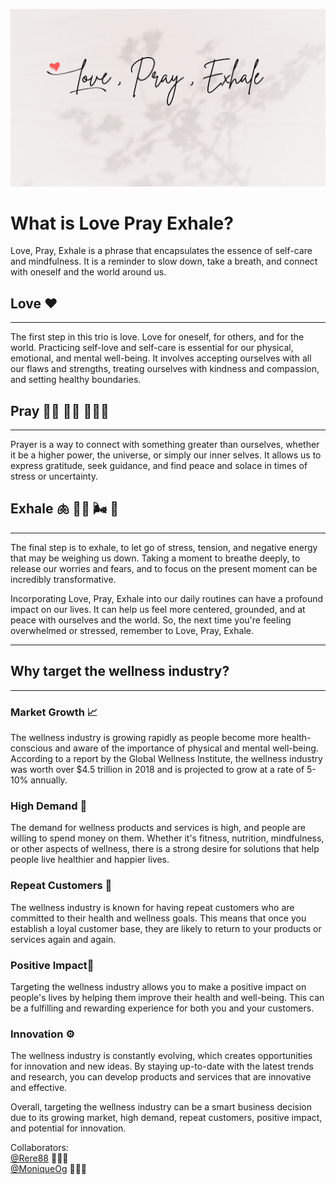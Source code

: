 ![Banner Logo](/client/public/images/Love_Pray_Exhale.png)

# What is Love Pray Exhale?
Love, Pray, Exhale is a phrase that encapsulates the essence of self-care and mindfulness. It is a reminder to slow down, take a breath, and connect with oneself and the world around us.

## Love ❤️ <!--🧡 💛 💚 💙 💜 easter egg-->
---
The first step in this trio is love. Love for oneself, for others, and for the world. Practicing self-love and self-care is essential for our physical, emotional, and mental well-being. It involves accepting ourselves with all our flaws and strengths, treating ourselves with kindness and compassion, and setting healthy boundaries.

## Pray 🙏🏾 🤲🏾 🧘🏾‍♀️ <!--could pick between these or keep them all for inclusion-->
---
Prayer is a way to connect with something greater than ourselves, whether it be a higher power, the universe, or simply our inner selves. It allows us to express gratitude, seek guidance, and find peace and solace in times of stress or uncertainty.

## Exhale 🫁 😮‍💨 🌬️ 💨 <!--could pick between these I think the second one look like he a bun' 😭-->
---
 The final step is to exhale, to let go of stress, tension, and negative energy that may be weighing us down. Taking a moment to breathe deeply, to release our worries and fears, and to focus on the present moment can be incredibly transformative.

Incorporating Love, Pray, Exhale into our daily routines can have a profound impact on our lives. It can help us feel more centered, grounded, and at peace with ourselves and the world. So, the next time you're feeling overwhelmed or stressed, remember to Love, Pray, Exhale.

---

## Why target the wellness industry?
---
### Market Growth 📈
The wellness industry is growing rapidly as people become more health-conscious and aware of the importance of physical and mental well-being. According to a report by the Global Wellness Institute, the wellness industry was worth over $4.5 trillion in 2018 and is projected to grow at a rate of 5-10% annually.

### High Demand  🚀
The demand for wellness products and services is high, and people are willing to spend money on them. Whether it's fitness, nutrition, mindfulness, or other aspects of wellness, there is a strong desire for solutions that help people live healthier and happier lives.

### Repeat Customers 🤝
The wellness industry is known for having repeat customers who are committed to their health and wellness goals. This means that once you establish a loyal customer base, they are likely to return to your products or services again and again.

### Positive Impact🌱
Targeting the wellness industry allows you to make a positive impact on people's lives by helping them improve their health and well-being. This can be a fulfilling and rewarding experience for both you and your customers.

### Innovation ⚙️
The wellness industry is constantly evolving, which creates opportunities for innovation and new ideas. By staying up-to-date with the latest trends and research, you can develop products and services that are innovative and effective.

Overall, targeting the wellness industry can be a smart business decision due to its growing market, high demand, repeat customers, positive impact, and potential for innovation.


Collaborators:
<br>
[@Rere88](https://www.instagram.com/this_mama_codes/) 👩🏾‍💻
<br>
[@MoniqueOg](https://www.linkedin.com/in/monique-o-7538b41b8/) 👩🏿‍💻

<!-- We are open to feedback and suggestions. Please reach out to us at [Name](mailto:) with any questions or comments. -->